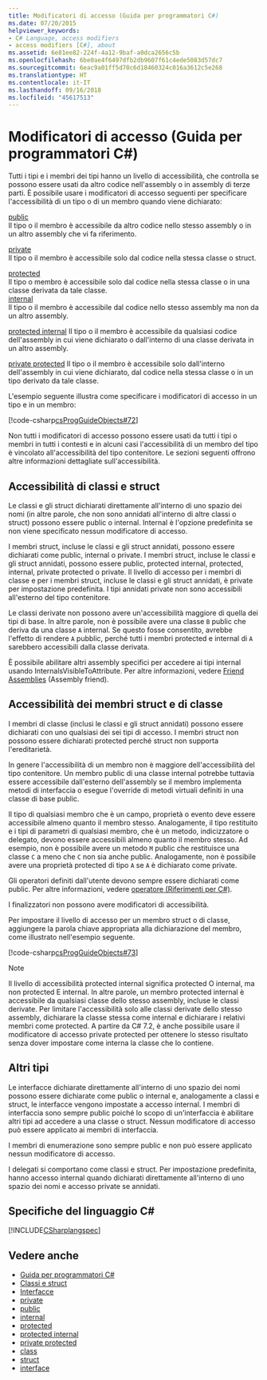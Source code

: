 ```yaml
---
title: Modificatori di accesso (Guida per programmatori C#)
ms.date: 07/20/2015
helpviewer_keywords:
- C# Language, access modifiers
- access modifiers [C#], about
ms.assetid: 6e81ee82-224f-4a12-9baf-a0dca2656c5b
ms.openlocfilehash: 6be0ae4f6497dfb2db9607f61c4ede5083d57dc7
ms.sourcegitcommit: 6eac9a01ff5d70c6d18460324c016a3612c5e268
ms.translationtype: HT
ms.contentlocale: it-IT
ms.lasthandoff: 09/16/2018
ms.locfileid: "45617513"
---
```

# <a name="access-modifiers-c-programming-guide"></a>Modificatori di accesso (Guida per programmatori C#)
Tutti i tipi e i membri dei tipi hanno un livello di accessibilità, che controlla se possono essere usati da altro codice nell'assembly o in assembly di terze parti. È possibile usare i modificatori di accesso seguenti per specificare l'accessibilità di un tipo o di un membro quando viene dichiarato:  
  
 [public](../../../csharp/language-reference/keywords/public.md)  
 Il tipo o il membro è accessibile da altro codice nello stesso assembly o in un altro assembly che vi fa riferimento. 
  
 [private](../../../csharp/language-reference/keywords/private.md)  
 Il tipo o il membro è accessibile solo dal codice nella stessa classe o struct.  
  
 [protected](../../../csharp/language-reference/keywords/protected.md)  
 Il tipo o membro è accessibile solo dal codice nella stessa classe o in una classe derivata da tale classe.  
 [internal](../../../csharp/language-reference/keywords/internal.md)  
 Il tipo o il membro è accessibile dal codice nello stesso assembly ma non da un altro assembly.  
  
 [protected internal](../../../csharp/language-reference/keywords/protected-internal.md) Il tipo o il membro è accessibile da qualsiasi codice dell'assembly in cui viene dichiarato o dall'interno di una classe derivata in un altro assembly. 

 [private protected](../../../csharp/language-reference/keywords/private-protected.md) Il tipo o il membro è accessibile solo dall'interno dell'assembly in cui viene dichiarato, dal codice nella stessa classe o in un tipo derivato da tale classe.
  
 L'esempio seguente illustra come specificare i modificatori di accesso in un tipo e in un membro:  
  
 [!code-csharp[csProgGuideObjects#72](../../../csharp/programming-guide/classes-and-structs/codesnippet/CSharp/access-modifiers_1.cs)]  
  
 Non tutti i modificatori di accesso possono essere usati da tutti i tipi o membri in tutti i contesti e in alcuni casi l'accessibilità di un membro del tipo è vincolato all'accessibilità del tipo contenitore. Le sezioni seguenti offrono altre informazioni dettagliate sull'accessibilità.  
  
## <a name="class-and-struct-accessibility"></a>Accessibilità di classi e struct  
 Le classi e gli struct dichiarati direttamente all'interno di uno spazio dei nomi (in altre parole, che non sono annidati all'interno di altre classi o struct) possono essere public o internal. Internal è l'opzione predefinita se non viene specificato nessun modificatore di accesso.  
  
 I membri struct, incluse le classi e gli struct annidati, possono essere dichiarati come public, internal o private. I membri struct, incluse le classi e gli struct annidati, possono essere public, protected internal, protected, internal, private protected o private. Il livello di accesso per i membri di classe e per i membri struct, incluse le classi e gli struct annidati, è private per impostazione predefinita. I tipi annidati private non sono accessibili all'esterno del tipo contenitore.  
  
 Le classi derivate non possono avere un'accessibilità maggiore di quella dei tipi di base. In altre parole, non è possibile avere una classe `B` public che deriva da una classe `A` internal. Se questo fosse consentito, avrebbe l'effetto di rendere `A` pubblic, perché tutti i membri protected e internal di `A` sarebbero accessibili dalla classe derivata.  
  
 È possibile abilitare altri assembly specifici per accedere ai tipi internal usando InternalsVisibleToAttribute. Per altre informazioni, vedere [Friend Assemblies](../concepts/assemblies-gac/friend-assemblies.md) (Assembly friend).  
  
## <a name="class-and-struct-member-accessibility"></a>Accessibilità dei membri struct e di classe  
 I membri di classe (inclusi le classi e gli struct annidati) possono essere dichiarati con uno qualsiasi dei sei tipi di accesso. I membri struct non possono essere dichiarati protected perché struct non supporta l'ereditarietà.  
  
 In genere l'accessibilità di un membro non è maggiore dell'accessibilità del tipo contenitore. Un membro public di una classe internal potrebbe tuttavia essere accessibile dall'esterno dell'assembly se il membro implementa metodi di interfaccia o esegue l'override di metodi virtuali definiti in una classe di base public.  
  
 Il tipo di qualsiasi membro che è un campo, proprietà o evento deve essere accessibile almeno quanto il membro stesso. Analogamente, il tipo restituito e i tipi di parametri di qualsiasi membro, che è un metodo, indicizzatore o delegato, devono essere accessibili almeno quanto il membro stesso. Ad esempio, non è possibile avere un metodo `M` public che restituisce una classe `C` a meno che `C` non sia anche public. Analogamente, non è possibile avere una proprietà protected di tipo `A` se `A` è dichiarato come private.  
  
 Gli operatori definiti dall'utente devono sempre essere dichiarati come public. Per altre informazioni, vedere [operatore (Riferimenti per C#)](../../../csharp/language-reference/keywords/operator.md).  
  
 I finalizzatori non possono avere modificatori di accessibilità.  
  
 Per impostare il livello di accesso per un membro struct o di classe, aggiungere la parola chiave appropriata alla dichiarazione del membro, come illustrato nell'esempio seguente.  
  
 [!code-csharp[csProgGuideObjects#73](../../../csharp/programming-guide/classes-and-structs/codesnippet/CSharp/access-modifiers_2.cs)]  
  
> [!NOTE]
>  Il livello di accessibilità protected internal significa protected O internal, ma non protected E internal. In altre parole, un membro protected internal è accessibile da qualsiasi classe dello stesso assembly, incluse le classi derivate. Per limitare l'accessibilità solo alle classi derivate dello stesso assembly, dichiarare la classe stessa come internal e dichiarare i relativi membri come protected. A partire da C# 7.2, è anche possibile usare il modificatore di accesso private protected per ottenere lo stesso risultato senza dover impostare come interna la classe che lo contiene.  
  
## <a name="other-types"></a>Altri tipi  
 Le interfacce dichiarate direttamente all'interno di uno spazio dei nomi possono essere dichiarate come public o internal e, analogamente a classi e struct, le interfacce vengono impostate a accesso internal. I membri di interfaccia sono sempre public poiché lo scopo di un'interfaccia è abilitare altri tipi ad accedere a una classe o struct. Nessun modificatore di accesso può essere applicato ai membri di interfaccia.  
  
 I membri di enumerazione sono sempre public e non può essere applicato nessun modificatore di accesso.  
  
 I delegati si comportano come classi e struct. Per impostazione predefinita, hanno accesso internal quando dichiarati direttamente all'interno di uno spazio dei nomi e accesso private se annidati.  
  
## <a name="c-language-specification"></a>Specifiche del linguaggio C#  
 [!INCLUDE[CSharplangspec](~/includes/csharplangspec-md.md)]  
  
## <a name="see-also"></a>Vedere anche

- [Guida per programmatori C#](../../../csharp/programming-guide/index.md)  
- [Classi e struct](../../../csharp/programming-guide/classes-and-structs/index.md)  
- [Interfacce](../../../csharp/programming-guide/interfaces/index.md)  
- [private](../../../csharp/language-reference/keywords/private.md)  
- [public](../../../csharp/language-reference/keywords/public.md)  
- [internal](../../../csharp/language-reference/keywords/internal.md)  
- [protected](../../../csharp/language-reference/keywords/protected.md)  
- [protected internal](../../../csharp/language-reference/keywords/protected-internal.md)  
- [private protected](../../../csharp/language-reference/keywords/private-protected.md)  
- [class](../../../csharp/language-reference/keywords/class.md)  
- [struct](../../../csharp/language-reference/keywords/struct.md)  
- [interface](../../../csharp/language-reference/keywords/interface.md)
